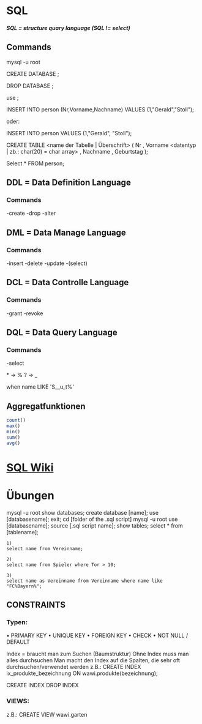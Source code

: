 # SQL  
##### SQL = structure quary language   (SQL != select)
## Commands

mysql -u root

CREATE DATABASE <name>;

DROP DATABASE <name>;

use <name>;

INSERT INTO person (Nr,Vorname,Nachname) VALUES (1,"Gerald","Stoll");

oder:

INSERT INTO person VALUES (1,"Gerald", "Stoll");

CREATE TABLE <name der Tabelle | Überschrift> (
	Nr <datentyp> ,
	Vorname <datentyp | zb.: char(20) = char array> ,
	Nachname <datentyp> ,
	Geburtstag <datentyp>
);

Select * FROM person;

## DDL = Data Definition Language

### Commands

-create
-drop
-alter


## DML = Data Manage Language

### Commands

-insert
-delete
-update
-(select)

## DCL = Data Controlle Language

### Commands

-grant
-revoke

## DQL = Data Query Language

### Commands

-select


\* -> %
? -> _

when name LIKE 'S__u_t%'

## Aggregatfunktionen
~~~sql
count()
max()
min()
sum()
avg()
~~~

# [SQL Wiki](http://172.16.1.77/insy/sql/)

# Übungen

mysql -u root
show databases;
create database [name];
use [databasename];
exit;
cd [folder of the .sql script]
mysql -u root
use [databasename];
source [.sql script name];
show tables;
select * from [tablename];

~~~test
1)
select name from Vereinname;

2)
select name from Spieler where Tor > 10;

3)
select name as Vereinname from Vereinname where name like "FC%Bayern%";
~~~

## CONSTRAINTS

### Typen:

•    PRIMARY KEY
•    UNIQUE KEY
•    FOREIGN KEY
•    CHECK
•    NOT NULL / DEFAULT

Index = braucht man zum Suchen (Baumstruktur)
Ohne Index muss man alles durchsuchen
Man macht den Index auf die Spalten, die sehr oft durchsuchen/verwendet werden
z.B.:
CREATE INDEX ix_produkte_bezeichnung ON wawi.produkte(bezeichnung);

CREATE INDEX
DROP INDEX

### VIEWS:










z.B.:
CREATE VIEW wawi.garten

